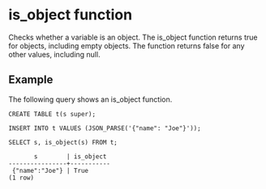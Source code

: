 # is\_object function<a name="r_is_object"></a>

Checks whether a variable is an object\. The is\_object function returns true for objects, including empty objects\. The function returns false for any other values, including null\.

## Example<a name="r_is_object_example"></a>

The following query shows an is\_object function\.

```
CREATE TABLE t(s super);

INSERT INTO t VALUES (JSON_PARSE('{"name": "Joe"}'));

SELECT s, is_object(s) FROM t;

       s        | is_object
----------------+-----------
 {"name":"Joe"} | True
(1 row)
```